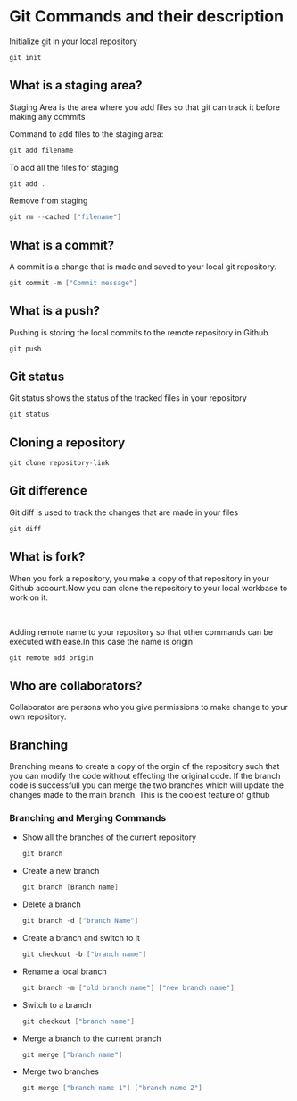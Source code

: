 <h1> Git Commands and their description</h1>

<p>Initialize git in your local repository</p>

```c
git init
```
<h2>What is a staging area?</h2>
<p>Staging Area is the area where you add files so that git can track it before making any commits</p>
<p>Command to add files to the staging area:</p>


```c
git add filename
```
To add all the files for staging

```c
git add .
```

<p>Remove from staging</p>

```c
git rm --cached ["filename"]
```
<h2>What is a commit?</h2>
<p>A commit is a change that is made and saved to your local git repository.</p>

```c
git commit -m ["Commit message"]
```
<h2>What is a push?</h2>
<p>Pushing is storing the local commits to the remote repository in Github.</p>

```c
git push
```
<h2>Git status</h2>
<p>Git status shows the status of the tracked files in your repository</p>

```c
git status
```

<h2> Cloning a repository</h2>

```c
git clone repository-link
```

<h2>Git difference</h2>
<p>Git diff is used to track the changes that are made in your files</p>

```c
git diff
```
<h2>What is fork?</h2>
<p>When you fork a repository, you make a copy of that repository in your Github account.Now you can clone the repository to your local workbase to work on it.</p>
<br/>

<p>Adding remote name to your repository so that other commands can be executed with ease.In this case the name is origin</p>

```c
git remote add origin 
```
<h2>Who are collaborators?</h2>
<p>Collaborator are persons who you give permissions to make change to your own repository.</p>

<h2>Branching</h2>
<p>Branching means to create a copy of the orgin of the repository such that you can modify the code without effecting the original code. If the branch code is successfull you can merge the two branches which will update the changes made to the main branch. This is the coolest feature of github</p>

<h3>Branching and Merging Commands</h3>
<ul>
<li>Show all the branches of the current repository

```c
git branch
```
<li>Create a new branch</li>

```c
git branch [Branch name]
```

<li>Delete a branch</li>

```c
git branch -d ["branch Name"]
```
<li>Create a branch and switch to it</li>

```c
git checkout -b ["branch name"]
```
<li>Rename a local branch</li>

```c
git branch -m ["old branch name"] ["new branch name"]
```
<li>Switch to a branch</li>

```c
git checkout ["branch name"]	
```
<li>Merge a branch to the current branch</li>

```c
git merge ["branch name"]
```
<li>Merge two branches</li>

```c
git merge ["branch name 1"] ["branch name 2"]
```
</ul>